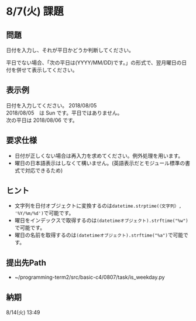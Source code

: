 # 8/7(火) 課題

## 問題

日付を入力し、それが平日かどうか判断してください。

平日でない場合、「次の平日は(YYYY/MM/DD)です。」の形式で、翌月曜日の日付を併せて表示してください。

## 表示例

日付を入力してください。 2018/08/05  
2018/08/05　は Sun です。平日ではありません。  
次の平日は 2018/08/06 です。

## 要求仕様

* 日付が正しくない場合は再入力を求めてください。例外処理を用います。
* 曜日の日本語表示はしなくて構いません。(英語表示だとモジュール標準の書式で対応できるため)

## ヒント

* 文字列を日付オブジェクトに変換するのは`datetime.strptime(（文字列）, '%Y/%m/%d')`で可能です。
* 曜日をインデックスで取得するのは`(datetimeオブジェクト).strftime("%w")`で可能です。
* 曜日の名前を取得するのは`(datetimeオブジェクト).strftime("%a")`で可能です。

## 提出先Path

* ~/programming-term2/src/basic-c4/0807/task/is_weekday.py

## 納期

8/14(火) 13:49
